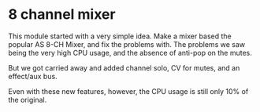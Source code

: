 # 8 channel mixer

This module started with a very simple idea. Make a mixer based the popular AS 8-CH Mixer, and fix the problems with. The problems we saw being the very high CPU usage, and the absence of anti-pop on the mutes.

But we got carried away and added channel solo, CV for mutes, and an effect/aux bus.

Even with these new features, however, the CPU usage is still only 10% of the original.